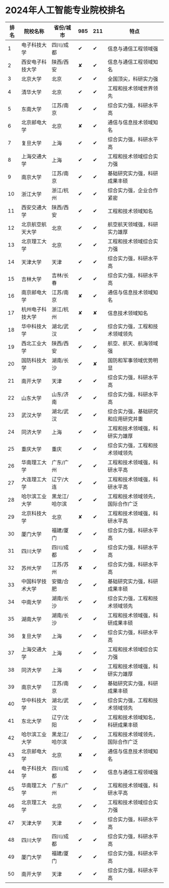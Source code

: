 # 2024年人工智能专业院校排名

| 排名 | 院校名称 | 省份/城市 | 985 | 211 | 特点 |
| --- | --- | --- | --- | --- | --- |
| 1 | 电子科技大学 | 四川/成都 | ✔ | ✔ | 信息与通信工程领域强 |
| 2 | 西安电子科技大学 | 陕西/西安 | ✘ | ✔ | 信息与通信工程领域知名 |
| 3 | 北京大学 | 北京 | ✔ | ✔ | 全国顶尖，科研实力强 |
| 4 | 清华大学 | 北京 | ✔ | ✔ | 工程和技术领域世界领先 |
| 5 | 东南大学 | 江苏/南京 | ✔ | ✔ | 综合实力强，科研水平高 |
| 6 | 北京邮电大学 | 北京 | ✘ | ✔ | 通信与信息技术领域知名 |
| 7 | 复旦大学 | 上海 | ✔ | ✔ | 综合实力强，科研水平高 |
| 8 | 上海交通大学 | 上海 | ✔ | ✔ | 工程和技术领域综合实力强 |
| 9 | 南京大学 | 江苏/南京 | ✔ | ✔ | 基础研究实力强，科研成果丰硕 |
| 10 | 浙江大学 | 浙江/杭州 | ✔ | ✔ | 综合实力强，企业合作紧密 |
| 11 | 西安交通大学 | 陕西/西安 | ✔ | ✔ | 工程和技术领域知名 |
| 12 | 北京航空航天大学 | 北京 | ✔ | ✔ | 航空航天领域强，科研实力雄厚 |
| 13 | 北京理工大学 | 北京 | ✔ | ✔ | 工程和技术领域综合实力强 |
| 14 | 天津大学 | 天津 | ✔ | ✔ | 综合实力强，科研水平高 |
| 15 | 吉林大学 | 吉林/长春 | ✔ | ✔ | 综合实力强，科研水平高 |
| 16 | 南京邮电大学 | 江苏/南京 | ✘ | ✔ | 通信与信息技术领域知名 |
| 17 | 杭州电子科技大学 | 浙江/杭州 | ✘ | ✘ | 信息技术领域知名 |
| 18 | 华中科技大学 | 湖北/武汉 | ✔ | ✔ | 综合实力强，工程和技术领域领先 |
| 19 | 西北工业大学 | 陕西/西安 | ✔ | ✔ | 航空、航天、航海领域强 |
| 20 | 国防科技大学 | 湖南/长沙 | ✔ | ✘ | 国防和军事领域优势明显 |
| 21 | 南开大学 | 天津 | ✔ | ✔ | 综合实力强，科研水平高 |
| 22 | 山东大学 | 山东/济南 | ✔ | ✔ | 综合实力强，科研水平高 |
| 23 | 武汉大学 | 湖北/武汉 | ✔ | ✔ | 综合实力强，基础研究和应用研究并重 |
| 24 | 同济大学 | 上海 | ✔ | ✔ | 工程和技术领域强，科研实力雄厚 |
| 25 | 重庆大学 | 重庆 | ✔ | ✔ | 综合实力强，工程和技术领域领先 |
| 26 | 华南理工大学 | 广东/广州 | ✔ | ✔ | 工程和技术领域强，科研水平高 |
| 27 | 大连理工大学 | 辽宁/大连 | ✔ | ✔ | 工程和技术领域强，科研水平高 |
| 28 | 哈尔滨工业大学 | 黑龙江/哈尔滨 | ✔ | ✔ | 工程和技术领域领先，国际合作广泛 |
| 29 | 北京科技大学 | 北京 | ✘ | ✔ | 工程和技术领域强，科研水平高 |
| 30 | 厦门大学 | 福建/厦门 | ✔ | ✔ | 综合实力强，科研水平高 |
| 31 | 四川大学 | 四川/成都 | ✔ | ✔ | 综合实力强，科研水平高 |
| 32 | 苏州大学 | 江苏/苏州 | ✘ | ✔ | 综合实力强，科研水平高 |
| 33 | 中国科学技术大学 | 安徽/合肥 | ✔ | ✔ | 基础研究实力强，科研成果丰硕 |
| 34 | 中南大学 | 湖南/长沙 | ✔ | ✔ | 综合实力强，工程和技术领域领先 |
| 35 | 湖南大学 | 湖南/长沙 | ✔ | ✔ | 工程和技术领域强，科研成果丰硕 |
| 36 | 复旦大学 | 上海 | ✔ | ✔ | 综合实力强，科研水平高 |
| 37 | 上海交通大学 | 上海 | ✔ | ✔ | 工程和技术领域综合实力强 |
| 38 | 同济大学 | 上海 | ✔ | ✔ | 工程和技术领域强，科研实力雄厚 |
| 39 | 南京大学 | 江苏/南京 | ✔ | ✔ | 基础研究实力强，科研成果丰硕 |
| 40 | 华中科技大学 | 湖北/武汉 | ✔ | ✔ | 综合实力强，工程和技术领域领先 |
| 41 | 东北大学 | 辽宁/沈阳 | ✔ | ✔ | 工程和技术领域知名，科研成果丰硕 |
| 42 | 哈尔滨工业大学 | 黑龙江/哈尔滨 | ✔ | ✔ | 工程和技术领域领先，国际合作广泛 |
| 43 | 北京邮电大学 | 北京 | ✘ | ✔ | 通信与信息技术领域知名 |
| 44 | 电子科技大学 | 四川/成都 | ✔ | ✔ | 信息与通信工程领域强 |
| 45 | 华南理工大学 | 广东/广州 | ✔ | ✔ | 工程和技术领域强，科研水平高 |
| 46 | 北京理工大学 | 北京 | ✔ | ✔ | 工程和技术领域综合实力强 |
| 47 | 天津大学 | 天津 | ✔ | ✔ | 综合实力强，科研水平高 |
| 48 | 四川大学 | 四川/成都 | ✔ | ✔ | 综合实力强，科研水平高 |
| 49 | 厦门大学 | 福建/厦门 | ✔ | ✔ | 综合实力强，科研水平高 |
| 50 | 南开大学 | 天津 | ✔ | ✔ | 综合实力强，科研水平高 |
